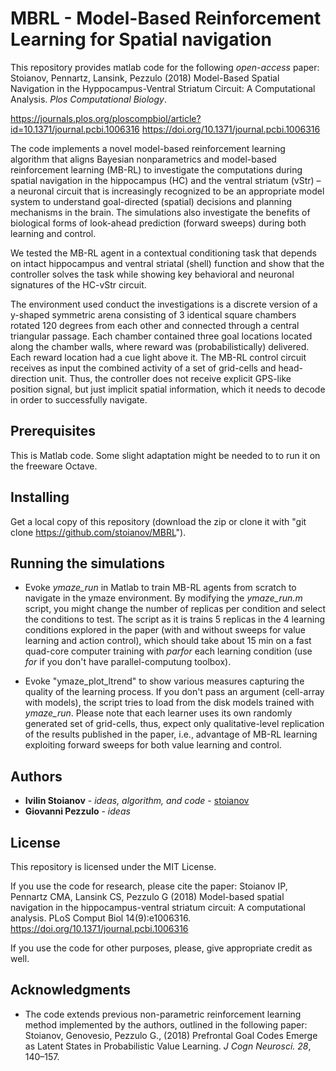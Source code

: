 # MBRL - Model-Based Reinforcement Learning for Spatial navigation

This repository provides matlab code for the following *open-access* paper: Stoianov, Pennartz, Lansink, Pezzulo (2018) Model-Based Spatial Navigation in the Hyppocampus-Ventral Striatum Circuit: A Computational Analysis. *Plos Computational Biology*.

https://journals.plos.org/ploscompbiol/article?id=10.1371/journal.pcbi.1006316
https://doi.org/10.1371/journal.pcbi.1006316

The code implements a novel model-based reinforcement learning algorithm that aligns Bayesian nonparametrics and model-based reinforcement learning (MB-RL) to investigate the computations during spatial navigation in the hippocampus (HC) and the ventral striatum (vStr) – a neuronal circuit that is increasingly recognized to be an appropriate model system to understand goal-directed (spatial) decisions and planning mechanisms in the brain. The simulations also investigate the benefits of biological forms of look-ahead prediction (forward sweeps) during both learning and control.

We tested the MB-RL agent in a contextual conditioning task that depends on intact hippocampus and ventral striatal (shell) function and show that the controller solves the task while showing key behavioral and neuronal signatures of the HC-vStr circuit. 

The environment used conduct the investigations is a discrete version of a y-shaped symmetric arena consisting of 3 identical square chambers rotated 120 degrees from each other and connected through a central triangular passage. Each chamber contained three goal locations located along the chamber walls, where reward was (probabilistically) delivered. Each reward location had a cue light above it. The MB-RL control circuit receives as input the combined activity of a set of grid-cells and head-direction unit. Thus, the controller does not receive explicit GPS-like position signal, but just implicit spatial information, which it needs to decode in order to successfully navigate.

## Prerequisites

This is Matlab code. Some slight adaptation might be needed to to run it on the freeware Octave.

## Installing

Get a local copy of this repository (download the zip or clone it with "git clone https://github.com/stoianov/MBRL").
  
## Running the simulations

* Evoke *ymaze_run* in Matlab to train MB-RL agents from scratch to navigate in the ymaze environment. By modifying the *ymaze_run.m* script, you might change the number of replicas per condition and select the conditions to test. The script as it is trains 5 replicas in the 4 learning conditions explored in the paper (with and without sweeps for value learning and action control), which should take about 15 min on a fast quad-core computer training with *parfor* each learning condition (use *for* if you don't have parallel-computung toolbox).

* Evoke "ymaze_plot_ltrend" to show various measures capturing the quality of the learning process. If you don't pass an argument (cell-array with models), the script tries to load from the disk models trained with *ymaze_run*. Please note that each learner uses its own randomly generated set of grid-cells, thus, expect only qualitative-level replication of the results published in the paper, i.e., advantage of MB-RL learning exploiting forward sweeps for both value learning and control. 

## Authors

* **Ivilin Stoianov** - *ideas, algorithm, and code* - [stoianov](https://github.com/stoianov)
* **Giovanni Pezzulo** - *ideas*

## License

This repository is licensed under the MIT License.

If you use the code for research, please cite the paper:  Stoianov IP, Pennartz CMA, Lansink CS, Pezzulo G (2018) Model-based spatial navigation in the hippocampus-ventral striatum circuit: A computational analysis. PLoS Comput Biol 14(9):e1006316. https://doi.org/10.1371/journal.pcbi.1006316

If you use the code for other purposes, please, give appropriate credit as well.

## Acknowledgments

* The code extends previous non-parametric reinforcement learning method implemented by the authors, outlined in the following paper: Stoianov, Genovesio, Pezzulo G., (2018) Prefrontal Goal Codes Emerge as Latent States in Probabilistic Value Learning. *J Cogn Neurosci. 28*, 140–157. 
